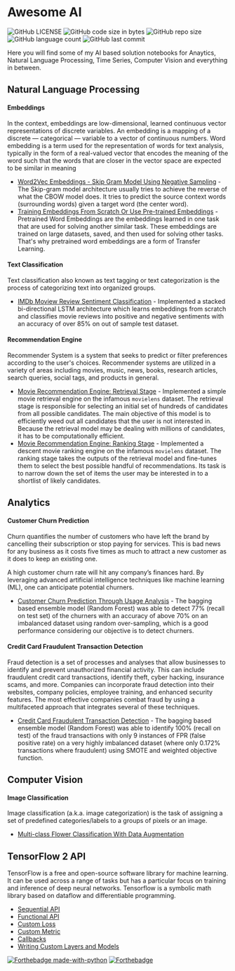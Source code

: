 # Awesome AI

![GitHub LICENSE](https://img.shields.io/github/license/nityansuman/awesome-ai)
![GitHub code size in bytes](https://img.shields.io/github/languages/code-size/nityansuman/awesome-ai)
![GitHub repo size](https://img.shields.io/github/repo-size/nityansuman/awesome-ai)
![GitHub language count](https://img.shields.io/github/languages/count/nityansuman/awesome-ai)
![GitHub last commit](https://img.shields.io/github/last-commit/nityansuman/awesome-ai)

Here you will find some of my AI based solution notebooks for Anaytics, Natural Language Processing, Time Series, Computer Vision and everything in between.

## Natural Language Processing

#### Embeddings

In the context, embeddings are low-dimensional, learned continuous vector representations of discrete variables.
An embedding is a mapping of a discrete — categorical — variable to a vector of continuous numbers.
Word embedding is a term used for the representation of words for text analysis, typically in the form of a real-valued vector that encodes the meaning of the word such that the words that are closer in the vector space are expected to be similar in meaning

- [Word2Vec Embeddings - Skip Gram Model Using Negative Sampling](natural-language/) - The Skip-gram model architecture usually tries to achieve the reverse of what the CBOW model does. It tries to predict the source context words (surrounding words) given a target word (the center word).
- [Training Embeddings From Scratch Or Use Pre-trained Embeddings](natural-language/) - Pretrained Word Embeddings are the embeddings learned in one task that are used for solving another similar task. These embeddings are trained on large datasets, saved, and then used for solving other tasks. That's why pretrained word embeddings are a form of Transfer Learning.

#### Text Classification

Text classification also known as text tagging or text categorization is the process of categorizing text into organized groups.

- [IMDb Moview Review Sentiment Classification](imdb-movie-review-classification.ipynb) - Implemented a stacked bi-directional LSTM architecture which learns embeddings from scratch and classifies movie reviews into positive and negative sentiments with an accuracy of over 85% on out of sample test dataset.

#### Recommendation Engine

Recommender System is a system that seeks to predict or filter preferences according to the user's choices. Recommender systems are utilized in a variety of areas including movies, music, news, books, research articles, search queries, social tags, and products in general.

- [Movie Recommendation Engine: Retrieval Stage](natural-language/recommendation-engine-retrieval.ipynb) - Implemented a simple movie retrieval engine on the infamous `movielens` dataset. The retrieval stage is responsible for selecting an initial set of hundreds of candidates from all possible candidates. The main objective of this model is to efficiently weed out all candidates that the user is not interested in. Because the retrieval model may be dealing with millions of candidates, it has to be computationally efficient.
- [Movie Recommendation Engine: Ranking Stage](natural-language/recommendation-engine-retrieval.ipynb) - Implemented a descent movie ranking engine on the infamous `movielens` dataset. The ranking stage takes the outputs of the retrieval model and fine-tunes them to select the best possible handful of recommendations. Its task is to narrow down the set of items the user may be interested in to a shortlist of likely candidates.

## Analytics

#### Customer Churn Prediction

Churn quantifies the number of customers who have left the brand by cancelling their subscription or stop paying for services. This is bad news for any business as it costs five times as much to attract a new customer as it does to keep an existing one.

A high customer churn rate will hit any company’s finances hard. By leveraging advanced artificial intelligence techniques like machine learning (ML), one can anticipate potential churners.

- [Customer Churn Prediction Through Usage Analysis](churn-prediction-through-usage-analysis.ipynb) - The bagging based ensemble model (Random Forest) was able to detect 77% (recall on test set) of the churners with an accuracy of above 70% on an imbalanced dataset using random over-sampling, which is a good performance considering our objective is to detect churners.

#### Credit Card Fraudulent Transaction Detection

Fraud detection is a set of processes and analyses that allow businesses to identify and prevent unauthorized financial activity. This can include fraudulent credit card transactions, identify theft, cyber hacking, insurance scams, and more. Companies can incorporate fraud detection into their websites, company policies, employee training, and enhanced security features. The most effective companies combat fraud by using a multifaceted approach that integrates several of these techniques.

- [Credit Card Fraudulent Transaction Detection](credit-fraud-detection.ipynb) - The bagging based ensemble model (Random Forest) was able to identify 100% (recall on test) of the fraud transactions with only 9 instances of FPR (false positive rate) on a very highly imbalanced dataset (where only 0.172% transactions where fraudulent) using SMOTE and weighted objective function.

## Computer Vision

#### Image Classification

Image classification (a.k.a. image categorization) is the task of assigning a set of predefined categories/labels to a groups of pixels or an image.

- [Multi-class Flower Classification With Data Augmentation](multi-class-image-classification-with-data-augmentation.ipynb)

## TensorFlow 2 API

TensorFlow is a free and open-source software library for machine learning. It can be used across a range of tasks but has a particular focus on training and inference of deep neural networks. Tensorflow is a symbolic math library based on dataflow and differentiable programming.

- [Sequential API](tensorflow2-api/sequential-model-api.ipynb)
- [Functional API](tensorflow2-api/functional-model-api.ipynb)
- [Custom Loss](tensorflow2-api/custom-loss-function.ipynb)
- [Custom Metric](tensorflow2-api/custom-metric-function.ipynb)
- [Callbacks](tensorflow2-api/all-about-callbacks.ipynb)
- [Writing Custom Layers and Models](tensorflow2-api/writing-new-layers-and-models-via-subclassing.ipynb)

[![Forthebadge made-with-python](http://ForTheBadge.com/images/badges/made-with-python.svg)](https://www.python.org/)
[![Forthebadge](https://forthebadge.com/images/badges/built-with-love.svg)](https://forthebadge.com)
